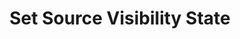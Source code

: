 ---
title: Set Source Visibility State
description: Show or hide a source
parameters:
  - name: Connection
    import: obs-studio/connection
  - name: Scene
    import: obs-studio/scene
  - name: Source
    import: obs-studio/source
  - name: State
    type: Select
    required: true
    description: Select the state for the source visibility state
    options:
      - value: Visible
        description: Set the source visibility to visible
      - value: Hidden
        description: Set the source visibility to hidden
      - value: Toggle
        description: Toggle the source visibility between visible and hidden
variables: []
csharpMethods:
  - ObsSetSourceVisibility
---